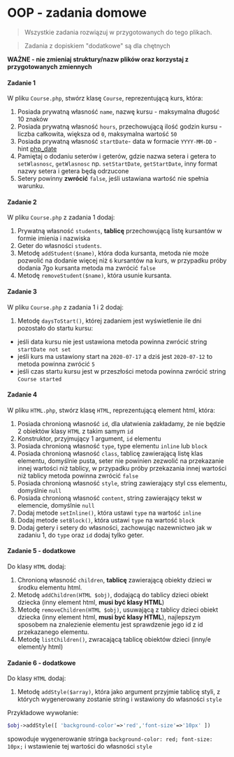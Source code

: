 # OOP - zadania domowe
> Wszystkie zadania rozwiązuj w przygotowanych do tego plikach.

>Zadania z dopiskiem "dodatkowe" są dla chętnych

**WAŻNE -  nie zmieniaj struktury/nazw plików oraz korzystaj z przygotowanych zmiennych**
 
#### Zadanie 1

W pliku `Course.php`, stwórz klasę `Course`, reprezentującą kurs, która:  

1. Posiada prywatną własność `name`, nazwę kursu - maksymalna długość 10 znaków
2. Posiada prywatną własność `hours`, przechowującą ilość godzin kursu - liczba całkowita, większa od `0`, maksymalna wartość `50`
3. Posiada prywatną własność `startDate`- data w formacie `YYYY-MM-DD` - hint [php_date][php_date]
4. Pamiętaj o dodaniu seterów i geterów, gdzie nazwa setera i getera to `setWlasnosc`, `getWlasnosc` np. `setStartDate`, `getStartDate`, inny format nazwy setera i getera będą odrzucone 
5. Setery powinny **zwrócić** `false`, jeśli ustawiana wartość nie spełnia warunku.

#### Zadanie 2

W pliku `Course.php` z zadania 1 dodaj:  

1. Prywatną własność `students`, **tablicę** przechowującą listę kursantów w formie imienia i nazwiska
2. Geter do własności `students`.
3. Metodę `addStudent($name)`, która doda kursanta, metoda nie może pozwolić na dodanie więcej niż `6` kursantów na kurs, w przypadku próby dodania 7go kursanta metoda ma zwrócić `false`
4. Metodę `removeStudent($name)`, która usunie kursanta.

#### Zadanie 3 

W pliku `Course.php` z zadania 1 i 2 dodaj:  

1. Metodę `daysToStart()`, której zadaniem jest wyświetlenie ile dni pozostało do startu kursu:  
 * jeśli data kursu nie jest ustawiona metoda powinna zwrócić string `startDate not set`
 * jeśli kurs ma ustawiony start na `2020-07-17` a dziś jest `2020-07-12` to metoda powinna zwrócić `5`  
 * jeśli czas startu kursu jest w przeszłości metoda powinna zwrócić string `Course started`
 
#### Zadanie 4

W pliku `HTML.php`, stwórz klasę `HTML`, reprezentującą element html, która:  

1. Posiada chronioną własność `id`, dla ułatwienia zakładamy, że nie będzie 2 obiektów klasy `HTML` z takim samym `id`
2. Konstruktor, przyjmujący 1 argument, `id` elementu
3. Posiada chronioną własność `type`, type elementu `inline` lub `block`
4. Posiada chronioną własność `class`, tablicę zawierającą listę klas elementu, domyślnie pusta, seter nie powinien zezwolić na przekazanie innej wartości niż tablicy, w przypadku próby przekazania innej wartości niż tablicy metoda powinna zwrócić `false`
5. Posiada chronioną własność `style`, string zawierający styl css elementu, domyślnie `null`
6. Posiada chronioną własność `content`, string zawierający tekst w elemencie, domyślnie `null`
7. Dodaj metode `setInline()`, która ustawi `type` na wartość `inline`
8. Dodaj metode `setBlock()`, która ustawi `type` na wartość `block`
9. Dodaj getery i setery do własności, zachowując nazewnictwo jak w zadaniu 1, do `type` oraz `id` dodaj tylko geter.

#### Zadanie 5 - dodatkowe

Do klasy `HTML` dodaj:  

1. Chronioną własność `children`, **tablicę** zawierającą obiekty dzieci w środku elementu html.
2. Metodę `addChildren(HTML $obj)`, dodającą do tablicy dzieci obiekt dziecka (inny element html, **musi być klasy HTML**)
3. Metodę `removeChildren(HTML $obj)`, usuwającą z tablicy dzieci obiekt dziecka (inny element html, **musi być klasy HTML**), najlepszym sposobem na znalezienie elementu jest sprawdzenie jego id z id przekazanego elementu.
4. Metodę `listChildren()`, zwracającą tablicę obiektów dzieci (inny/e element/y html)

#### Zadanie 6 - dodatkowe

Do klasy `HTML` dodaj:

1. Metodę `addStyle($array)`, która jako argument przyjmie tablicę styli, z których wygenerowany zostanie string i wstawiony do własności `style`  

Przykładowe wywołanie:  
```php
$obj->addStyle([ 'background-color'=>'red','font-size'=>'10px' ])
```
spowoduje wygenerowanie stringa `background-color: red; font-size: 10px;` i wstawienie tej wartości do własności `style`

<!-- Links -->
[mysql_concat]: https://dev.mysql.com/doc/refman/5.7/en/string-functions.html#function_concat
[php_date]: https://secure.php.net/manual/en/function.date.php